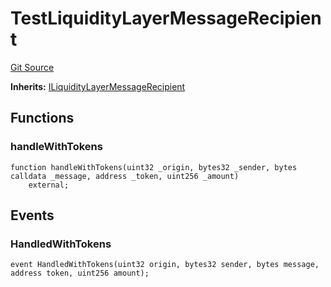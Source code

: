 # TestLiquidityLayerMessageRecipient
[Git Source](https://github.com/hyperlane-xyz/hyperlane-monorepo/blob/60f321f452052881dce4e22999022e11fc117456/contracts/test/TestLiquidityLayerMessageRecipient.sol)

**Inherits:**
[ILiquidityLayerMessageRecipient](/contracts/interfaces/ILiquidityLayerMessageRecipient.sol/interface.ILiquidityLayerMessageRecipient.md)


## Functions
### handleWithTokens


```solidity
function handleWithTokens(uint32 _origin, bytes32 _sender, bytes calldata _message, address _token, uint256 _amount)
    external;
```

## Events
### HandledWithTokens

```solidity
event HandledWithTokens(uint32 origin, bytes32 sender, bytes message, address token, uint256 amount);
```

